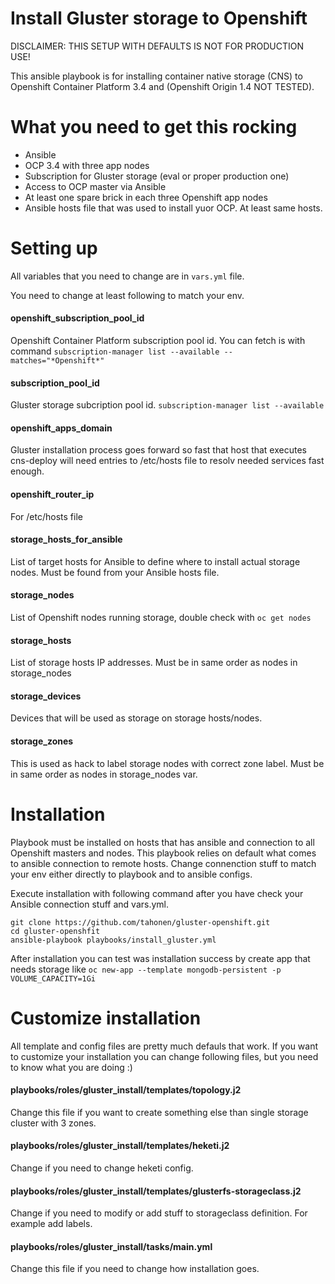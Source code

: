 # Install Gluster storage to Openshift

DISCLAIMER: THIS SETUP WITH DEFAULTS IS NOT FOR PRODUCTION USE!

This ansible playbook is for installing container native storage (CNS) to Openshift Container Platform 3.4 and (Openshift Origin 1.4 NOT TESTED).

# What you need to get this rocking

- Ansible
- OCP 3.4 with three app nodes
- Subscription for Gluster storage (eval or proper production one)
- Access to OCP master via Ansible
- At least one spare brick in each three Openshift app nodes
- Ansible hosts file that was used to install yuor OCP. At least same hosts.

# Setting up

All variables that you need to change are in `vars.yml` file. 

You need to change at least following to match your env.

#### openshift_subscription_pool_id
Openshift Container Platform subscription pool id. You can fetch is with command `subscription-manager list --available --matches="*Openshift*"`

#### subscription_pool_id
Gluster storage subcription pool id. `subscription-manager list --available`

#### openshift_apps_domain
Gluster installation process goes forward so fast that host that executes cns-deploy will need entries to /etc/hosts file to resolv needed services fast enough.
#### openshift_router_ip
For /etc/hosts file
#### storage_hosts_for_ansible
List of target hosts for Ansible to define where to install actual storage nodes. Must be found from your Ansible hosts file.
#### storage_nodes
List of Openshift nodes running storage, double check with `oc get nodes`
#### storage_hosts
List of storage hosts IP addresses. Must be in same order as nodes in storage_nodes
#### storage_devices
Devices that will be used as storage on storage hosts/nodes.
#### storage_zones
This is used as hack to label storage nodes with correct zone label. Must be in same order as nodes in storage_nodes var.

# Installation

Playbook must be installed on hosts that has ansible and connection to all Openshift masters and nodes. This playbook relies on default what comes to ansible connection to remote hosts. Change connenction stuff to match your env either directly to playbook and to ansible configs.

Execute installation with following command after you have check your Ansible connection stuff and vars.yml.

```
git clone https://github.com/tahonen/gluster-openshift.git
cd gluster-openshfit
ansible-playbook playbooks/install_gluster.yml
```

After installation you can test was installation success by create app that needs storage like `oc new-app --template mongodb-persistent -p VOLUME_CAPACITY=1Gi`

# Customize installation

All template and config files are pretty much defauls that work. If you want to customize your installation you can change following files, but you need to know what you are doing :)

#### playbooks/roles/gluster_install/templates/topology.j2
Change this file if you want to create something else than single storage cluster with 3 zones.

#### playbooks/roles/gluster_install/templates/heketi.j2
Change if you need to change heketi config.

#### playbooks/roles/gluster_install/templates/glusterfs-storageclass.j2
Change if you need to modify or add stuff to storageclass definition. For example add labels.

#### playbooks/roles/gluster_install/tasks/main.yml
Change this file if you need to change how installation goes.



